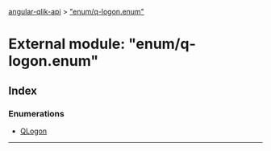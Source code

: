 [angular-qlik-api](../README.md) > ["enum/q-logon.enum"](../modules/_enum_q_logon_enum_.md)

# External module: "enum/q-logon.enum"

## Index

### Enumerations

* [QLogon](../enums/_enum_q_logon_enum_.qlogon.md)

---

